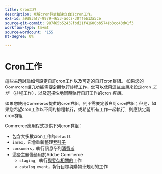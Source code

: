 ```yaml
---
title: Cron工作
description: 瞭解cron群組和建立自訂cron工作。
exl-id: a9d83af7-9979-4653-adc9-30ffeb13a5ce
source-git-commit: 987d65b52437fbd21f41600bb5741b3cc43d01f3
workflow-type: tm+mt
source-wordcount: '155'
ht-degree: 0%

---
```


# Cron工作

這些主題討論如何設定自訂cron工作以及可選的自訂cron群組。 如果您的Commerce擴充功能需要定期執行排程工作，您可以使用這些主題來設定cron _工作_ （排程工作），以及選擇性地同時執行自訂工作的cron _群組_。

如果您使用Commerce提供的cron群組，則不需要定義自訂cron群組；但是，如果您希望cron工作以不同的排程執行，或希望所有工作一起執行，則應該定義cron群組

Commerce應用程式提供下列cron群組：

- 包含大多數cron工作的`default`
- `index`，它會重新整理[索引子](../cli/manage-indexers.md)
- `consumers`，執行訊息佇列[消費者](../cli/start-message-queues.md)
- 這些主題僅適用於Adobe Commerce
   - `staging`，執行[與暫存相關的](https://experienceleague.adobe.com/en/docs/commerce-admin/content-design/staging/content-staging)工作
   - `catalog_event`，執行目標與購物車規則的工作
